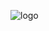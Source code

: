 
![logo](https://raw.githubusercontent.com/louchaooo/louchaooo.github.io/master/images/wolf12.jpg)

